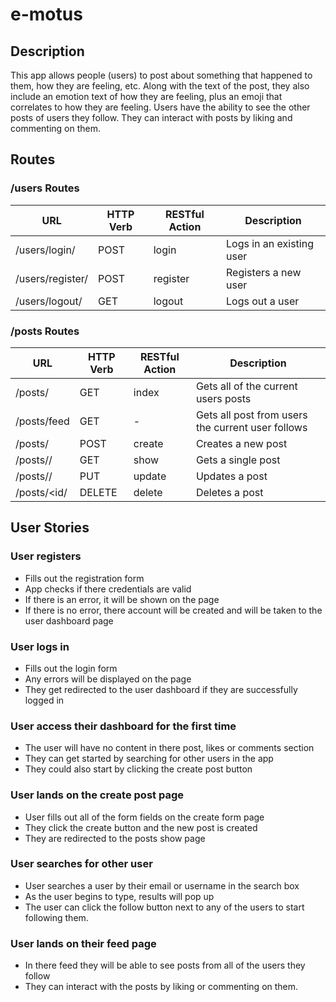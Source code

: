 # e-motus

## Description
This app allows people (users) to post about something that happened to them, how they are feeling, etc. Along with the text of the post, they also include an emotion text of how they are feeling, plus an emoji that correlates to how they are feeling. Users have the ability to see the other posts of users they follow. They can interact with posts by liking and commenting on them. 


## Routes 

### /users Routes
|  URL  | HTTP Verb | RESTful Action |      Description      | 
|-------|-----------|--------|-----------------------|
| /users/login/ | POST | login | Logs in an existing user |
| /users/register/ | POST | register | Registers a new user |
| /users/logout/ | GET | logout | Logs out a user |

### /posts Routes
|  URL  | HTTP Verb | RESTful Action |      Description      | 
|-------|-----------|--------|-----------------------|
| /posts/ | GET | index | Gets all of the current users posts |
| /posts/feed | GET | - | Gets all post from users the current user follows |
| /posts/ | POST | create | Creates a new post |
| /posts/<id>/ | GET | show | Gets a single post |
| /posts/<id>/ | PUT | update | Updates a post |
| /posts/<id/ | DELETE | delete | Deletes a post |




## User Stories

### User registers
* Fills out the registration form
* App checks if there credentials are valid
* If there is an error, it will be shown on the page
* If there is no error, there account will be created and will be taken to the user dashboard page

### User logs in 
* Fills out the login form
* Any errors will be displayed on the page
* They get redirected to the user dashboard if they are successfully logged in

### User access their dashboard for the first time
* The user will have no content in there post, likes or comments section
* They can get started by searching for other users in the app
* They could also start by clicking the create post button

### User lands on the create post page
* User fills out all of the form fields on the create form page
* They click the create button and the new post is created
* They are redirected to the posts show page

### User searches for other user
* User searches a user by their email or username in the search box
* As the user begins to type, results will pop up
* The user can click the follow button next to any of the users to start following them.

### User lands on their feed page
* In there feed they will be able to see posts from all of the users they follow
* They can interact with the posts by liking or commenting on them.

